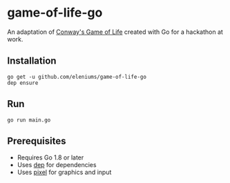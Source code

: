 # game-of-life-go

An adaptation of [Conway's Game of Life](https://en.wikipedia.org/wiki/Conway%27s_Game_of_Life) created with Go for a hackathon at work.

## Installation

```
go get -u github.com/eleniums/game-of-life-go
dep ensure
```

## Run

```
go run main.go
```

## Prerequisites

- Requires Go 1.8 or later
- Uses [dep](https://github.com/golang/dep) for dependencies
- Uses [pixel](https://github.com/faiface/pixel) for graphics and input
